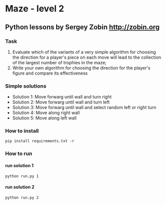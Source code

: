 # Maze - level 2

## Python lessons by Sergey Zobin <http://zobin.org>

### Task

1) Evaluate which of the variants of a very simple algorithm for choosing the direction for a player's piece on each move will lead to the collection of the largest number of trophies in the maze;
2) Write your own algorithm for choosing the direction for the player's figure and compare its effectiveness

### Simple solutions

- Solution 1: Move forwarg until wall and turn right
- Solution 2: Move forwarg until wall and turn left
- Solution 3: Move forwarg until wall and select random left or right turn
- Solution 4: Move along right wall
- Solution 5: Move along left wall


### How to install
```
pip install requirements.txt -r
```

### How to run 

#### run solution 1

```
python run.py 1
```

#### run solution 2

```
python run.py 2
```